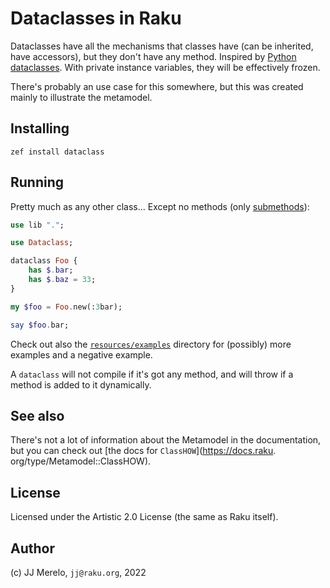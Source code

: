 # Dataclasses in Raku

Dataclasses have all the mechanisms that classes have (can be inherited, 
have accessors), but they don't have any method. Inspired by [Python 
dataclasses](https://docs.python.org/3/library/dataclasses.html). With 
private instance variables, they will be effectively frozen.

There's probably an use case for this somewhere, but this was created mainly 
to illustrate the metamodel.

## Installing

    zef install dataclass

## Running

Pretty much as any other class... Except no methods
(only [submethods](https://docs.raku.org/type/Submethod)):

```raku
use lib ".";

use Dataclass;

dataclass Foo {
    has $.bar;
    has $.baz = 33;
}

my $foo = Foo.new(:3bar);

say $foo.bar;
```

Check out also the [`resources/examples`](resources/examples) directory for 
(possibly) more examples and a negative example.

A `dataclass` will not compile if it's got any method, and will throw if a 
method is added to it dynamically.

## See also

There's not a lot of information about the Metamodel in the documentation, 
but you can check out [the docs for `ClassHOW`](https://docs.raku.
org/type/Metamodel::ClassHOW).

## License

Licensed under the Artistic 2.0 License (the same as Raku itself).

## Author

(c) JJ Merelo, `jj@raku.org`, 2022

